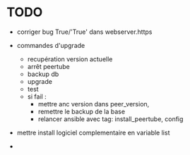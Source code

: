 # TODO

* corriger bug True/'True' dans webserver.https

* commandes d'upgrade
  * recupération version actuelle
  * arrêt peertube
  * backup db
  * upgrade
  * test
  * si fail : 
    * mettre anc version dans peer\_version, 
    * remettre le backup de la base
    * relancer ansible avec tag: install\_peertube, config
  
* mettre install logiciel complementaire en variable list
* 
